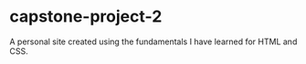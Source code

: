 # capstone-project-2
A personal site created using the fundamentals I have learned for HTML and CSS.
